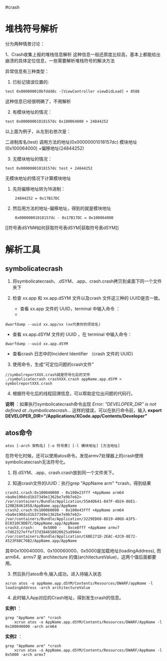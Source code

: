 #crash 

# 堆栈符号解析

分为两种情景讨论：

1、Crash收集上报的堆栈信息解析
这种信息一般还原度比较高，基本上都能给出崩溃的具体定位信息，一些需要解析堆栈符号的解决方法

异常信息有三种类型：
1. 已标记错误位置的:
```
test 0x000000010bfddd8c -[ViewController viewDidLoad] + 8588
```
这种信息已经很明确了，不用解析

2. 有模块地址的情况：
```
test 0x00000001018157dc 0x100064000 + 24844252
```

以上面为例子，从左到右依次是：

二进制库名(test) 调用方法的地址(0x00000001018157dc) 模块地址(0x100064000) +偏移地址(24844252)

3. 无模块地址的情况：
```
test 0x00000001018157dc test + 24844252
```

无模块地址的情况下计算模块地址

1. 先将偏移地址转为16进制：

		24844252 = 0x17B17DC

2. 然后用方法的地址-偏移地址，得到的就是模块地址

		0x00000001018157dc - 0x17B17DC = 0x100064000


[[符号表dSYM#如何获取符号表dSYM|获取符号表dSYM]]

# 解析工具
## symbolicatecrash
1. 将symbolicatecrash、.dSYM、.app、crash.crash拷贝到桌面下同一个文件夹下

2. 检查 xx.app 和 xx.app.dSYM 文件以及crash 文件这三种的 UUID是否一致。
	
	* 查看 xx.app 文件的 UUID，terminal 中输入命令 ：
	* 
```shell
dwarfdump --uuid xx.app/xx (xx代表你的项目名)
```
* 查看 xx.app.dSYM 文件的 UUID ，在 terminal 中输入命令：

```shell
dwarfdump --uuid xx.app.dSYM
```

* 查看crash 日志中的Incident Identifier （crash 文件的 UUID）

3. 使用命令，生成“可定位问题的crash文件”

```shell
//symbolreportXXX.crash就是符号化后的文件
./symbolicatecrash crashXXX.crash appName.app.dSYM > symbolreportXXX.crash
```

4. 根据符号化后的线程回溯信息，可以帮助定位出问题的代码行。

**说明** ：如果执行symbolicatecrash命令出现 *Error: "DEVELOPER_DIR" is not defined at ./symbolicatecrash...* 这样的错误，可以在执行命令前，输入 **export DEVELOPER_DIR="/Applications/XCode.app/Contents/Developer"**

## atos命令

```shell
atos [-arch 架构名] [-o 符号表] [-l 模块地址] [方法地址]
```

在符号化时候，还可以使用atos命令。发现armv7处理器上的crash使用symbolicatecrash无法符号化。

1. 将.dSYM、.app、crash.crash放到同一个文件夹下。

2. 知道crash文件的UUID：执行grep "AppName arm" *crash，得到结果

```shell
crash1.crash:0x100040000 - 0x100e23fff +AppName arm64 <ba0e190dcd1b37349e1362be7e9b7e62> /var/containers/Bundle/Application/55A4D641-847F-4D24-86E1-129B28461858/AppName.app/AppName
crash2.crash:0x100060000 - 0x100e43fff +AppName arm64 <ba0e190dcd1b37349e1362be7e9b7e62> /var/containers/Bundle/Application/3229ED68-8D19-406D-A3F5-EC0310C9DB7C/QAppName.app/AppName
crash3.crash:    0x5000 -   0xce8fff +AppName armv7 <7d62327effef37d384658020625a9944> /var/containers/Bundle/Application/C6BE271D-2EAC-42C0-8E72-4523F88C76B2/AppName.app/AppName
```

其中0x100040000、0x100060000、0x5000是加载地址(loadingAddress), 而arm64、armv7 是 architecture 的值(architectureValue)，这两个值后面都要用。

3. 然后执行atos命令,输入成功，进入待输入状态

```shell
xcrun atos -o appName.app.dSYM/Contents/Resources/DWARF/appName -l loadingAddress -arch architectureValue
```

4. 此时输入App对应的Crash地址，得到发生crash的信息。

**实例1** ：

```
grep "AppName arm" *crash
    xcrun atos -o AppName.app.dSYM/Contents/Resources/DWARF/AppName -l 0x100040000 -arch arm64
```

**实例2** ：

```
grep "AppName arm" *crash
    xcrun atos -o AppName.app.dSYM/Contents/Resources/DWARF/AppName -l 0x5000 -arch armv7
```
